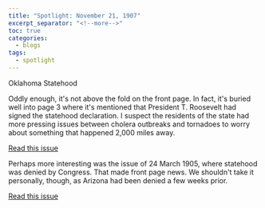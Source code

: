 ```yaml
---
title: "Spotlight: November 21, 1907"
excerpt_separator: "<!--more-->"
toc: true
categories:
  - blogs
tags: 
  - spotlight
---
```


Oklahoma Statehood 

<!--more-->

Oddly enough, it's not above the fold on the front page. In fact, it's buried well into page 3 where it's mentioned that President T. Roosevelt had signed the statehood declaration. I suspect the residents of the state had more pressing issues between cholera outbreaks and tornadoes to worry about something that happened 2,000 miles away.

[Read this issue](/issues/hydro-review-1907-11-21/)

Perhaps more interesting was the issue of 24 March 1905, where statehood was denied by Congress. That made front page news. We shouldn't take it personally, though, as Arizona had been denied a few weeks prior.

[Read this issue](/issues/hydro-review-1905-03-24/)
